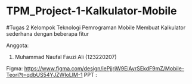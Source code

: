 # TPM_Project-1-Kalkulator-Mobile
#Tugas 2 Kelompok Teknologi Pemrograman Mobile 
Membuat Kalkulator sederhana dengan beberapa fitur

Anggota:
1. Muhammad Naufal Fauzi Ali (123220207)

Figma: https://www.figma.com/design/iePjjrjW9EiAyrSEkdF9mZ/Mobile-Teori?t=qdbUS54YJZWIoLlM-1
PPT  : 

